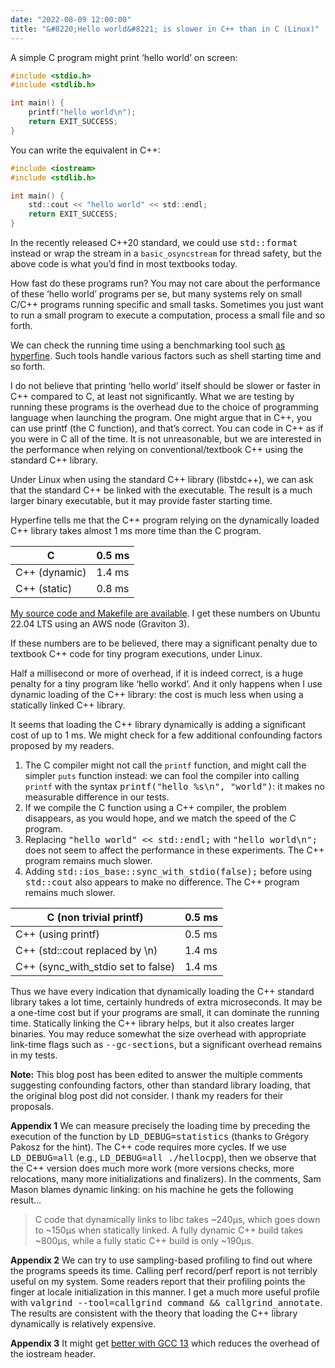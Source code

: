 ```yaml
---
date: "2022-08-09 12:00:00"
title: "&#8220;Hello world&#8221; is slower in C++ than in C (Linux)"
---
```




A simple C program might print &lsquo;hello world&rsquo; on screen:
```C
#include <stdio.h>
#include <stdlib.h>

int main() {
    printf("hello world\n");
    return EXIT_SUCCESS;
}
```


You can write the equivalent in C++:
```C
#include <iostream>
#include <stdlib.h>

int main() {
    std::cout << "hello world" << std::endl;
    return EXIT_SUCCESS;
}
```


In the recently released C++20 standard, we could use <tt>std::format</tt> instead or wrap the stream in a `basic_osyncstream` for thread safety, but the above code is what you&rsquo;d find in most textbooks today.

How fast do these programs run? You may not care about the performance of these &lsquo;hello world&rsquo; programs per se, but many systems rely on small C/C++ programs running specific and small tasks. Sometimes you just want to run a small program to execute a computation, process a small file and so forth.

We can check the running time using a benchmarking tool such [as hyperfine](https://github.com/sharkdp/hyperfine). Such tools handle various factors such as shell starting time and so forth.

I do not believe that printing &lsquo;hello world&rsquo; itself should be slower or faster in C++ compared to C, at least not significantly. What we are testing by running these programs is the overhead due to the choice of programming language when launching the program. One might argue that in C++, you can use printf (the C function), and that&rsquo;s correct. You can code in C++ as if you were in C all of the time. It is not unreasonable, but we are interested in the performance when relying on conventional/textbook C++ using the standard C++ library.

Under Linux when using the standard C++ library (libstdc++), we can ask that the standard C++ be linked with the executable. The result is a much larger binary executable, but it may provide faster starting time.

Hyperfine tells me that the C++ program relying on the dynamically loaded C++ library takes almost 1 ms more time than the C program.

C                        |0.5 ms                   |
-------------------------|-------------------------|
C++ (dynamic)            |1.4 ms                   |
C++ (static)             |0.8 ms                   |


[My source code and Makefile are available](https://github.com/lemire/Code-used-on-Daniel-Lemire-s-blog/tree/master/2022/08/09). I get these numbers on Ubuntu 22.04 LTS using an AWS node (Graviton 3).

If these numbers are to be believed, there may a significant penalty due to textbook C++ code for tiny program executions, under Linux.

Half a millisecond or more of overhead, if it is indeed correct, is a huge penalty for a tiny program like ‘hello workd’. And it only happens when I use dynamic loading of the C++ library: the cost is much less when using a statically linked C++ library.

It seems that loading the C++ library dynamically is adding a significant cost of up to 1 ms. We might check for a few additional confounding factors proposed by my readers.

1. The C compiler might not call the `printf` function, and might call the simpler `puts` function instead: we can fool the compiler into calling `printf` with the syntax <tt>printf("hello %s\n", "world")</tt>: it makes no measurable difference in our tests.
1. If we compile the C function using a C++ compiler, the problem disappears, as you would hope, and we match the speed of the C program.
1. Replacing  <tt>"hello world" &lt;&lt; std::endl;</tt> with <tt>"hello world\n";</tt> does not seem to affect the performance in these experiments. The C++ program remains much slower.
1. Adding <tt>std::ios_base::sync_with_stdio(false);</tt> before using <tt>std::cout</tt> also appears to make no difference. The C++ program remains much slower.


C (non trivial printf)   |0.5 ms                   |
-------------------------|-------------------------|
C++ (using printf)       |0.5 ms                   |
C++ (std::cout replaced by \n) |1.4 ms                   |
C++ (sync_with_stdio set to false) |1.4 ms                   |


Thus we have every indication that dynamically loading the C++ standard library takes a lot time, certainly hundreds of extra microseconds. It may be a one-time cost but if your programs are small, it can dominate the running time. Statically linking the C++ library helps, but it also creates larger binaries. You may reduce somewhat the size overhead with appropriate link-time flags such as <tt>--gc-sections</tt>, but a significant overhead remains in my tests.

__Note:__ This blog post has been edited to answer the multiple comments suggesting confounding factors, other than standard library loading, that the original blog post did not consider. I thank my readers for their proposals.

__Appendix 1__ We can measure precisely the loading time by preceding the execution of the function by <tt>LD_DEBUG=statistics</tt> (thanks to Grégory Pakosz for the hint). The C++ code requires more cycles. If we use <tt>LD_DEBUG=all</tt> (e.g., <tt>LD_DEBUG=all ./hellocpp</tt>), then we observe that the C++ version does much more work (more versions checks, more relocations, many more initializations and finalizers). In the comments, Sam Mason blames dynamic linking: on his machine he gets the following result&hellip;

> C code that dynamically links to libc takes ~240µs, which goes down to ~150µs when statically linked. A fully dynamic C++ build takes ~800µs, while a fully static C++ build is only ~190µs.


__Appendix 2__ We can try to use sampling-based profiling to find out where the programs speeds its time. Calling perf record/perf report is not terribly useful on my system. Some readers report that their profiling points the finger at locale initialization in this manner. I get a much more useful profile with <tt>valgrind --tool=callgrind command &amp;&amp; callgrind_annotate</tt>. The results are consistent with the theory that loading the C++ library dynamically is relatively expensive.

__Appendix 3__ It might get [better with GCC 13](https://developers.redhat.com/articles/2023/04/03/leaner-libstdc-gcc-13) which reduces the overhead of the iostream header.

